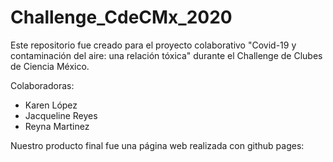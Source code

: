 # Challenge_CdeCMx_2020

Este repositorio fue creado para el proyecto colaborativo "Covid-19 y contaminación del aire: una relación tóxica" durante el Challenge de Clubes de Ciencia México.

Colaboradoras:
 - Karen López
 - Jacqueline Reyes
 - Reyna Martinez

Nuestro producto final fue una página web realizada con github pages: [](https://k488-bit.github.io/Challenge_CdeCMx_2020/)

